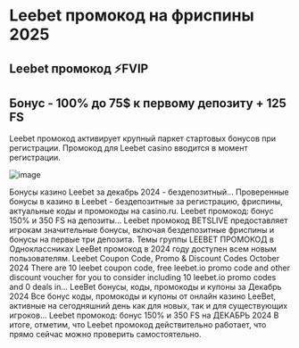 # Leebet промокод на фриспины 2025

## Leebet промокод ⚡️FVIP

## Бонус - 100% до 75$ к первому депозиту + 125 FS

Leebet промокод активирует крупный паркет стартовых бонусов при регистрации. Промокод для Leebet casino вводится в момент регистрации.


![image](https://github.com/user-attachments/assets/2dcfc3a6-9f89-4407-9652-74bf6322b972)


Бонусы казино Leebet за декабрь 2024 - бездепозитный...
Проверенные бонусы в казино в Leebet - бездепозитные за регистрацию, фриспины, актуальные коды и промокоды на casino.ru.
Leebet промокод: бонус 150% и 350 FS на депозиты...
Leebet промокод BETSLIVE предоставляет игрокам значительные бонусы, включая бездепозитные фриспины и бонусы на первые три депозита.
Темы группы LEEBET ПРОМОКОД в Одноклассниках
LeeBet промокод в 2024 году доступен всем новым пользователям.
Leebet Coupon Code, Promo & Discount Codes October 2024
There are 10 leebet coupon code, free leebet.io promo code and other discount voucher for you to consider including 10 leebet.io promo codes and 0 deals in...
LeeBet бонусы, коды, промокоды и купоны за Декабрь 2024
Все бонус коды, промокоды и купоны от онлайн казино LeeBet, активные на сегодняшний день как для новых, так и для существующих игроков...
Leebet промокод: бонус 150% и 350 FS на ДЕКАБРЬ 2024
В итоге, отметим, что Leebet промокод действительно работает, что прямо сейчас можно проверить самостоятельно.
